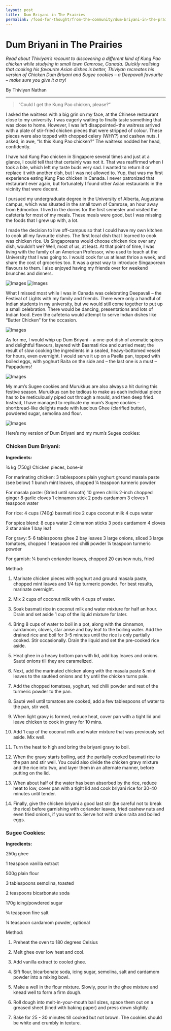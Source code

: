 ```yaml
---
layout: post
title:  Dum Briyani in The Prairies
permalink: /food-for-thought/from-the-community/dum-briyani-in-the-prairies
---
```

# Dum Briyani in The Prairies


*Read about Thiviyan’s recount to discovering a different kind of Kung Pao chicken while studying in small town Camrose, Canada. Quickly realising that cooking his favourite Asian dishes is better, Thiviyan recreates his version of Chicken Dum Briyani and Sugee cookies – a Deepavali favourite – make sure you give it a try!*

By Thiviyan Nathan

---

>“Could I get the Kung Pao chicken, please?” 

I asked the waitress with a big grin on my face, at the Chinese restaurant close to my university. I was eagerly waiting to finally taste something that was close to home. However, I was left disappointed−the waitress arrived with a plate of stir-fried chicken pieces that were stripped of colour. These pieces were also topped with chopped celery (WHY?) and cashew nuts. I asked, in awe, “Is this Kung Pao chicken?” The waitress nodded her head, confidently.

I have had Kung Pao chicken in Singapore several times and just at a glance, I could tell that that certainly was not it. That was reaffirmed when I took a bite, which left my taste buds very sad. I wanted to return it or replace it with another dish, but I was not allowed to. Yup, that was my first experience eating Kung Pao chicken in Canada. I never patronized that restaurant ever again, but fortunately I found other Asian restaurants in the vicinity that were decent.

I pursued my undergraduate degree in the University of Alberta, Augustana campus, which was situated in the small town of Camrose, an hour away from Edmonton. I lived in the dorms for the first semester and visited the cafeteria for most of my meals. These meals were good, but I was missing the foods that I grew up with, a lot.

I made the decision to live off-campus so that I could have my own kitchen to cook all my favourite dishes. The first local dish that I learned to cook was chicken rice. Us Singaporeans would choose chicken rice over any dish, wouldn’t we? Well, most of us, at least. At that point of time, I was living with the family of an American Professor, who used to teach at the University that I was going to. I would cook for us at least thrice a week, and share the cost of groceries too. It was a great way to introduce Singaporean flavours to them. I also enjoyed having my friends over for weekend brunches and dinners.

![Images](/images/stories/2019/dum-briyani-in-the-prairies-1.jpg)
![Images](/images/stories/2019/dum-briyani-in-the-prairies2.jpg)

What I missed most while I was in Canada was celebrating Deepavali – the Festival of Lights with my family and friends. There were only a handful of Indian students in my university, but we would still come together to put up a small celebration. There would be dancing, presentations and lots of Indian food. Even the cafeteria would attempt to serve Indian dishes like “Butter Chicken” for the occasion.

![Images](/images/stories/2019/dum-briyani-in-the-prairies3.jpg)

As for me, I would whip up Dum Briyani – a one-pot dish of aromatic spices and delightful flavours, layered with Basmati rice and curried meat; the result of slow cooking the ingredients in a sealed, heavy-bottomed vessel for hours, even overnight. I would serve it up on a Paella pan, topped with boiled eggs, with yoghurt Raita on the side and – the last one is a must – Pappadums!

![Images](/images/stories/2019/dum-briyani-in-the-prairies-4.jpg)

My mum’s Sugee cookies and Murukkus are also always a hit during this festive season. Murukkus can be tedious to make as each individual piece has to be meticulously piped out through a mould, and then deep fried. Instead, I have managed to replicate my mum’s Sugee cookies – shortbread-like delights made with luscious Ghee (clarified butter), powdered sugar, semolina and flour.

![Images](/images/stories/2019/dum-briyani-in-the-prairies-5.jpg)

Here’s my version of Dum Briyani and my mum’s Sugee cookies:

### Chicken Dum Briyani:

**Ingredients:**

¾ kg (750g) Chicken pieces, bone-in

For marinating chicken:
3 tablespoons plain yoghurt
ground masala paste (see below)
1 bunch mint leaves, chopped
¼ teaspoon turmeric powder

For masala paste:
(Grind until smooth)
10 green chillis
2-inch chopped ginger
8 garlic cloves
1 cinnamon stick
2 pods cardamom
3 cloves
1 teaspoon water

For rice:
4 cups (740g) basmati rice
2 cups coconut milk
4 cups water

For spice blend:
8 cups water
2 cinnamon sticks
3 pods cardamom
4 cloves
2 star anise
1 bay leaf

For gravy:
5-6 tablespoons ghee
2 bay leaves
3 large onions, sliced
3 large tomatoes, chopped
1 teaspoon red chilli powder
¼ teaspoon turmeric powder

For garnish:
¼ bunch coriander leaves, chopped
20 cashew nuts, fried


Method:
1. Marinate chicken pieces with yoghurt and ground masala paste, chopped mint leaves and 1/4 tsp turmeric powder. For best results, marinate overnight.
2. Mix 2 cups of coconut milk with 4 cups of water.
3. Soak basmati rice in coconut milk and water mixture for half an hour. Drain and set aside 1 cup of the liquid mixture for later.

4. Bring 8 cups of water to boil in a pot, along with the cinnamon, cardamom, cloves, star anise and bay leaf to the boiling water. Add the drained rice and boil for 3-5 minutes until the rice is only partially cooked. Stir occasionally. Drain the liquid and set the pre-cooked rice aside.
5. Heat ghee in a heavy bottom pan with lid, add bay leaves and onions. Sauté onions till they are caramelized.
6. Next, add the marinated chicken along with the masala paste & mint leaves to the sautéed onions and fry until the chicken turns pale.
7. Add the chopped tomatoes, yoghurt, red chilli powder and rest of the turmeric powder to the pan.
8. Sauté well until tomatoes are cooked, add a few tablespoons of water to the pan, stir well.
9. When light gravy is formed, reduce heat, cover pan with a tight lid and leave chicken to cook in gravy for 10 mins.

10. Add 1 cup of the coconut milk and water mixture that was previously set aside. Mix well.
11. Turn the heat to high and bring the briyani gravy to boil.
12. When the gravy starts boiling, add the partially cooked basmati rice to the pan and stir well. You could also divide the chicken gravy mixture and the rice into two, and layer them in an alternate manner, before putting on the lid.
13. When about half of the water has been absorbed by the rice, reduce heat to low, cover pan with a tight lid and cook briyani rice for 30-40 minutes until tender.
14. Finally, give the chicken briyani a good last stir (be careful not to break the rice) before garnishing with coriander leaves, fried cashew nuts and even fried onions, if you want to.
Serve hot with onion raita and boiled eggs.



### Sugee Cookies:

**Ingredients:**

250g ghee

1 teaspoon vanilla extract

500g plain flour

3 tablespoons semolina, toasted

2 teaspoons bicarbonate soda

170g icing/powdered sugar

¾ teaspoon fine salt

¼ teaspoon cardamom powder, optional


Method:

1. Preheat the oven to 180 degrees Celsius           

2. Melt ghee over low heat and cool.       

3. Add vanilla extract to cooled ghee.

4. Sift flour, bicarbonate soda, icing sugar, semolina, salt and cardamom powder into a mixing bowl.    

5. Make a well in the flour mixture. Slowly, pour in the ghee mixture and knead well to form a firm dough. 

6. Roll dough into melt-in-your-mouth ball sizes, space them out on a greased sheet (lined with baking paper) and press down slightly.

7. Bake for 25 - 30 minutes till cooked but not brown. The cookies should be white and crumbly in texture.
